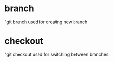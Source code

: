 # branch
"git branch <branch-name> used for creating new branch


# checkout 

"git checkout <feature-name> used for switching between branches